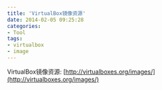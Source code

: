 ```yaml
---
title: 'VirtualBox镜像资源'
date: 2014-02-05 09:25:28
categories: 
- Tool
tags: 
- virtualbox
- image
---
```

VirtualBox镜像资源: [http://virtualboxes.org/images/](http://virtualboxes.org/images/)
